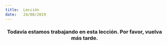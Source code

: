 ```yaml
---
title:  Lección
date:   24/08/2019
---
```


### <center>Todavía estamos trabajando en esta lección. Por favor, vuelva más tarde.</center>
